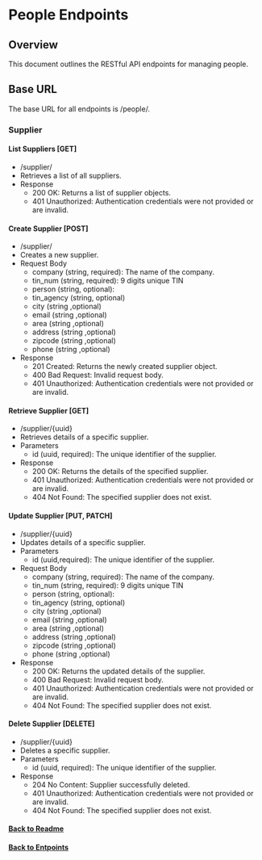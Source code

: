 # People Endpoints
## Overview
This document outlines the RESTful API endpoints for managing people.

## Base URL
The base URL for all endpoints is /people/.


### Supplier
#### List Suppliers [GET]
- /supplier/
- Retrieves a list of all suppliers.
- Response
    - 200 OK: Returns a list of supplier objects.
    - 401 Unauthorized: Authentication credentials were not provided or are invalid.

#### Create Supplier [POST]
- /supplier/
- Creates a new supplier.
- Request Body
    - company (string, required): The name of the company.
    - tin_num (string, required): 9 digits unique TIN 
    - person (string, optional):
    - tin_agency (string, optional)
    - city (string ,optional)
    - email (string ,optional)
    - area (string ,optional)
    - address (string ,optional)
    - zipcode (string ,optional)
    - phone (string ,optional)
- Response
    - 201 Created: Returns the newly created supplier object.
    - 400 Bad Request: Invalid request body.
    - 401 Unauthorized: Authentication credentials were not provided or are invalid.

#### Retrieve Supplier [GET]
- /supplier/{uuid}
- Retrieves details of a specific supplier.
- Parameters
    - id (uuid, required): The unique identifier of the supplier.
- Response
    - 200 OK: Returns the details of the specified supplier.
    - 401 Unauthorized: Authentication credentials were not provided or are invalid.
    - 404 Not Found: The specified supplier does not exist.

#### Update Supplier [PUT, PATCH]
- /supplier/{uuid}
- Updates details of a specific supplier.
- Parameters
    - id (uuid,required): The unique identifier of the supplier.
- Request Body
    - company (string, required): The name of the company.
    - tin_num (string, required): 9 digits unique TIN 
    - person (string, optional):
    - tin_agency (string, optional)
    - city (string ,optional)
    - email (string ,optional)
    - area (string ,optional)
    - address (string ,optional)
    - zipcode (string ,optional)
    - phone (string ,optional)
- Response
    - 200 OK: Returns the updated details of the supplier.
    - 400 Bad Request: Invalid request body.
    - 401 Unauthorized: Authentication credentials were not provided or are invalid.
    - 404 Not Found: The specified supplier does not exist.

#### Delete Supplier [DELETE]
- /supplier/{uuid}
- Deletes a specific supplier.
- Parameters
    - id (uuid, required): The unique identifier of the supplier.
- Response
    - 204 No Content: Supplier successfully deleted.
    - 401 Unauthorized: Authentication credentials were not 
                        provided or are invalid.
    - 404 Not Found: The specified supplier does not exist.


#### [Back to Readme](/Readme.md) 
#### [Back to Entpoints](/docs/Entpoints.md) 
